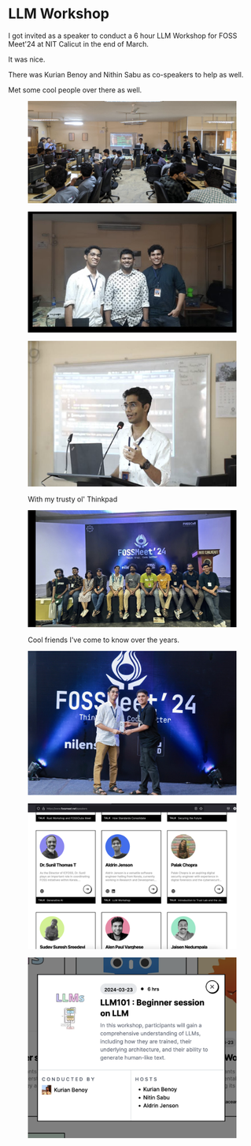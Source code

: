 # LLM Workshop

I got invited as a speaker to conduct a 6 hour LLM Workshop for FOSS Meet'24 at NIT Calicut in the end of March.

It was nice.

There was Kurian Benoy and Nithin Sabu as co-speakers to help as well.

Met some cool people over there as well.

<figure><img src="../.gitbook/assets/image (4).png" alt=""><figcaption></figcaption></figure>

<figure><img src="../.gitbook/assets/image (6).png" alt=""><figcaption></figcaption></figure>

<figure><img src="../.gitbook/assets/image (5).png" alt=""><figcaption><p>With my trusty ol' Thinkpad</p></figcaption></figure>

<figure><img src="../.gitbook/assets/image (3).png" alt=""><figcaption><p>Cool friends I've come to know over the years.</p></figcaption></figure>

<figure><img src="../.gitbook/assets/image (2).png" alt=""><figcaption></figcaption></figure>

&#x20;

<figure><img src="../.gitbook/assets/image (1).png" alt=""><figcaption></figcaption></figure>

<figure><img src="../.gitbook/assets/image.png" alt=""><figcaption></figcaption></figure>

